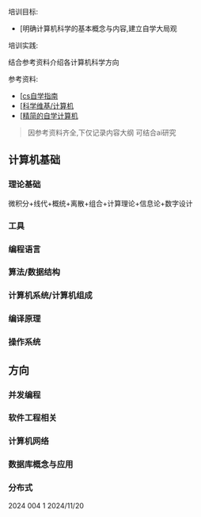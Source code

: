 培训目标:

* [明确计算机科学的基本概念与内容,建立自学大局观

培训实践:

结合参考资料介绍各计算机科学方向

参考资料:

* [[cs自学指南](https://csdiy.wiki/)
* [[科学维基/计算机](https://4chan-science.fandom.com/wiki/Computer_Science_and_Engineering)
* [[精简的自学计算机](https://github.com/izackwu/TeachYourselfCS-CN/blob/master/TeachYourselfCS-CN.md)

> 因参考资料齐全,下仅记录内容大纲
> 可结合ai研究

## 计算机基础

### 理论基础
微积分+线代+概统+离散+组合+计算理论+信息论+数字设计

### 工具

### 编程语言

### 算法/数据结构

### 计算机系统/计算机组成

### 编译原理

### 操作系统

## 方向

### 并发编程

### 软件工程相关

### 计算机网络

### 数据库概念与应用

### 分布式

2024 004 1 2024/11/20